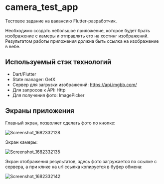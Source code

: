 # camera_test_app

Тестовое задание на вакансию Flutter-разработчик.

Необходимо создать небольшое приложение, которое будет брать изображение с камеры и отправлять его на хостинг изображений. Результатом работы приложения должна быть ссылка на изображение в вебе.

## Используемый стэк технологий
- Dart/Flutter
- State manager: GetX
- Сервер для загрузки изображений: https://api.imgbb.com/
- Для запросов к API: Http
- Для получения фото: ImagePicker

## Экраны приложения

Главный экран, позволяет сделать фото по кнопке:

![Screenshot_1682332128](https://user-images.githubusercontent.com/89085993/233972357-1962a0f8-de49-489f-b8a0-1929be20dc99.png)



Экран камеры:

![Screenshot_1682332135](https://user-images.githubusercontent.com/89085993/233972374-c1808c88-1d8e-4363-afc6-e69c7b347b3e.png)



Экран отображения результатов, здесь фото загружается по ссылке с сервера, а при клике на url ссылка копируется в буфер обмена:

![Screenshot_1682332142](https://user-images.githubusercontent.com/89085993/233972394-d01eec66-efad-408c-a8c9-7adde7efa214.png)

